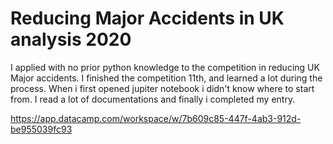 # Reducing Major Accidents in UK analysis 2020

I applied with no prior python knowledge to the competition in reducing UK Major accidents.
I finished the competition 11th, and learned a lot during the process.
When i first opened jupiter notebook i didn't know where to start from.
I read a lot of documentations and finally i completed my entry.

https://app.datacamp.com/workspace/w/7b609c85-447f-4ab3-912d-be955039fc93
